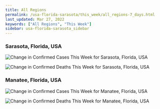 ```yaml
---
title: All Regions
permalink: /usa-florida-sarasota/this_week/all_regions-7_days.html
last_updated: Mar 27, 2022
keywords: ["All Regions", "This Week"]
sidebar: usa-florida-sarasota_sidebar
---
```


<h3>Sarasota, Florida, USA</h3>

![Change in Confirmed Cases This Week for Sarasota, Florida, USA](/covid_tracker/images/graphs/usa-florida-sarasota-delta_confirmed-7_days_graph.png)

![Change in Confirmed Deaths This Week for Sarasota, Florida, USA](/covid_tracker/images/graphs/usa-florida-sarasota-delta_deaths-7_days_graph.png)

<h3>Manatee, Florida, USA</h3>

![Change in Confirmed Cases This Week for Manatee, Florida, USA](/covid_tracker/images/graphs/usa-florida-manatee-delta_confirmed-7_days_graph.png)

![Change in Confirmed Deaths This Week for Manatee, Florida, USA](/covid_tracker/images/graphs/usa-florida-manatee-delta_deaths-7_days_graph.png)
